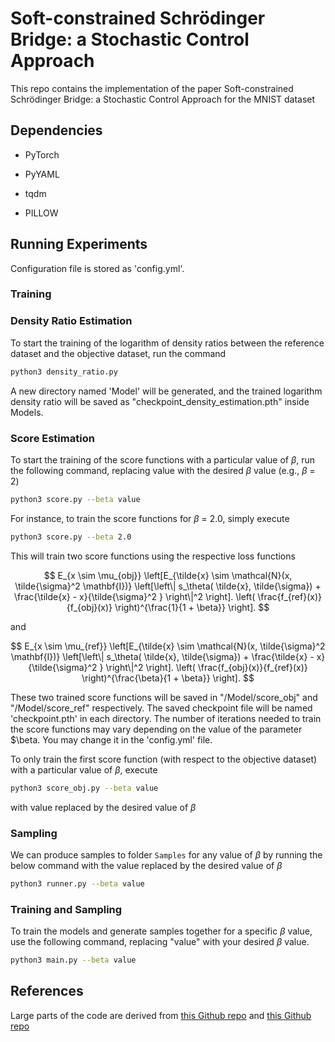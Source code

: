 # Soft-constrained Schr&ouml;dinger Bridge: a Stochastic Control Approach

This repo contains the implementation  of the paper Soft-constrained Schr&ouml;dinger Bridge: a Stochastic Control Approach for the MNIST dataset

## Dependencies

* PyTorch

* PyYAML

* tqdm

* PILLOW

## Running Experiments

Configuration file is stored as 'config.yml'.

### Training
### Density Ratio Estimation

To  start the training of the logarithm of density ratios between the reference dataset and the objective dataset, run the command

```bash
python3 density_ratio.py
```
A new directory named 'Model' will be generated, and the trained logarithm density ratio will be saved as "checkpoint\_density\_estimation.pth" inside Models.

### Score Estimation

To start the training of the score functions with a particular value of $\beta$, run the following command, replacing value with the desired $\beta$ value (e.g., $\beta$ = 2)  

```bash
python3 score.py --beta value
```

For instance, to train the score functions for $\beta$ = 2.0, simply execute

```bash
python3 score.py --beta 2.0
```

This will train two score functions using the respective loss functions

$$
    E_{x \sim  \mu_{obj}} \left[E_{\tilde{x} \sim \mathcal{N}(x, \tilde{\sigma}^2 \mathbf{I})} 
    \left[\left\| s_\theta( \tilde{x}, \tilde{\sigma}) + \frac{\tilde{x} - x}{\tilde{\sigma}^2 } \right\|^2  \right].  \left( \frac{f_{ref}(x)}{f_{obj}(x)} \right)^{\frac{1}{1 + \beta}}  \right]. 
$$

and 

$$
    E_{x \sim  \mu_{ref}} \left[E_{\tilde{x} \sim \mathcal{N}(x, \tilde{\sigma}^2 \mathbf{I})} 
    \left[\left\| s_\theta( \tilde{x}, \tilde{\sigma}) + \frac{\tilde{x} - x}{\tilde{\sigma}^2 } \right\|^2  \right].  \left( \frac{f_{obj}(x)}{f_{ref}(x)} \right)^{\frac{\beta}{1 + \beta}}  \right]. 
$$

These two trained score functions will be saved in "/Model/score_obj" and "/Model/score_ref" respectively. The saved checkpoint file will be named 'checkpoint.pth' in each directory. The number of iterations needed to train the score functions may vary depending on the value of the parameter $\beta. You may change it in the 'config.yml' file.

To only train the first score function (with respect to the objective dataset) with a particular value of $\beta$, execute

```bash
python3 score_obj.py --beta value
```
with value replaced by the desired value of $\beta$




### Sampling

We can produce samples to folder `Samples`  for any value of $\beta$ by running the below command with the value replaced by the desired value of $\beta$ 

```bash
python3 runner.py --beta value
```

### Training and Sampling

To train the models and generate samples together for a specific $\beta$ value, use the following command, replacing "value" with your desired $\beta$ value.

```bash
python3 main.py --beta value
```


## References

Large parts of the code are derived from [this Github repo](https://github.com/ermongroup/ncsn)  and [this Github repo](https://github.com/YangLabHKUST/DGLSB)



